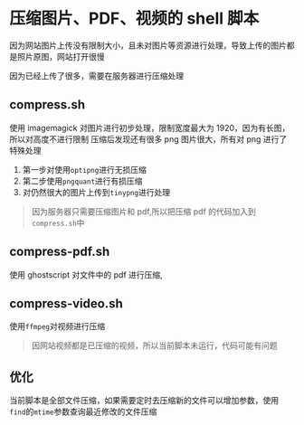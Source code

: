 # 压缩图片、PDF、视频的 shell 脚本

因为网站图片上传没有限制大小，且未对图片等资源进行处理，导致上传的图片都是照片原图，网站打开很慢

因为已经上传了很多，需要在服务器进行压缩处理

## compress.sh

使用 imagemagick 对图片进行初步处理，限制宽度最大为 1920，因为有长图，所以对高度不进行限制
压缩后发现还有很多 png 图片很大，所有对 png 进行了特殊处理

1. 第一步对使用`optipng`进行无损压缩
2. 第二步使用`pngquant`进行有损压缩
3. 对仍然很大的图片上传到`tinypng`进行处理

> 因为服务器只需要压缩图片和 pdf,所以把压缩 pdf 的代码加入到`compress.sh`中

## compress-pdf.sh

使用 ghostscript 对文件中的 pdf 进行压缩,

## compress-video.sh

使用`ffmpeg`对视频进行压缩

> 因网站视频都是已压缩的视频，所以当前脚本未运行，代码可能有问题

## 优化

当前脚本是全部文件压缩，如果需要定时去压缩新的文件可以增加参数，使用`find`的`mtime`参数查询最近修改的文件压缩
